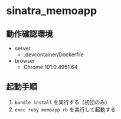 # sinatra_memoapp

## 動作確認環境

- server
  - .devcontainer/Dockerfile
- browser
  - Chrome 101.0.4951.64

## 起動手順

1. `bundle install` を実行する（初回のみ）
1. `exec ruby memoapp.rb` を実行して起動する
